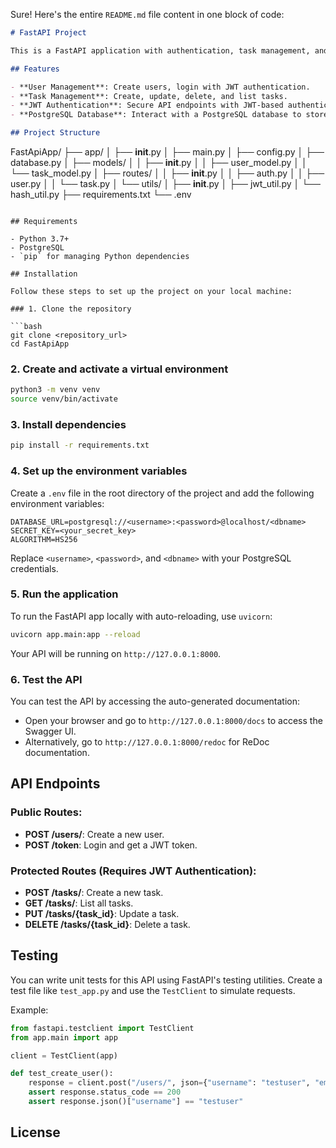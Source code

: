 Sure! Here's the entire `README.md` file content in one block of code:

```markdown
# FastAPI Project

This is a FastAPI application with authentication, task management, and a PostgreSQL database. It demonstrates how to build a RESTful API with FastAPI, integrate JWT authentication, and interact with a PostgreSQL database.

## Features

- **User Management**: Create users, login with JWT authentication.
- **Task Management**: Create, update, delete, and list tasks.
- **JWT Authentication**: Secure API endpoints with JWT-based authentication.
- **PostgreSQL Database**: Interact with a PostgreSQL database to store user and task data.

## Project Structure

```
FastApiApp/
├── app/
│   ├── __init__.py
│   ├── main.py
│   ├── config.py
│   ├── database.py
│   ├── models/
│   │   ├── __init__.py
│   │   ├── user_model.py
│   │   └── task_model.py
│   ├── routes/
│   │   ├── __init__.py
│   │   ├── auth.py
│   │   ├── user.py
│   │   └── task.py
│   └── utils/
│       ├── __init__.py
│       ├── jwt_util.py
│       └── hash_util.py
├── requirements.txt
└── .env
```

## Requirements

- Python 3.7+
- PostgreSQL
- `pip` for managing Python dependencies

## Installation

Follow these steps to set up the project on your local machine:

### 1. Clone the repository

```bash
git clone <repository_url>
cd FastApiApp
```

### 2. Create and activate a virtual environment

```bash
python3 -m venv venv
source venv/bin/activate
```

### 3. Install dependencies

```bash
pip install -r requirements.txt
```

### 4. Set up the environment variables

Create a `.env` file in the root directory of the project and add the following environment variables:

```
DATABASE_URL=postgresql://<username>:<password>@localhost/<dbname>
SECRET_KEY=<your_secret_key>
ALGORITHM=HS256
```

Replace `<username>`, `<password>`, and `<dbname>` with your PostgreSQL credentials.

### 5. Run the application

To run the FastAPI app locally with auto-reloading, use `uvicorn`:

```bash
uvicorn app.main:app --reload
```

Your API will be running on `http://127.0.0.1:8000`.

### 6. Test the API

You can test the API by accessing the auto-generated documentation:

- Open your browser and go to `http://127.0.0.1:8000/docs` to access the Swagger UI.
- Alternatively, go to `http://127.0.0.1:8000/redoc` for ReDoc documentation.

## API Endpoints

### **Public Routes:**

- **POST /users/**: Create a new user.
- **POST /token**: Login and get a JWT token.

### **Protected Routes (Requires JWT Authentication):**

- **POST /tasks/**: Create a new task.
- **GET /tasks/**: List all tasks.
- **PUT /tasks/{task_id}**: Update a task.
- **DELETE /tasks/{task_id}**: Delete a task.

## Testing

You can write unit tests for this API using FastAPI's testing utilities. Create a test file like `test_app.py` and use the `TestClient` to simulate requests.

Example:

```python
from fastapi.testclient import TestClient
from app.main import app

client = TestClient(app)

def test_create_user():
    response = client.post("/users/", json={"username": "testuser", "email": "test@example.com", "password": "password"})
    assert response.status_code == 200
    assert response.json()["username"] == "testuser"
```

## License

```